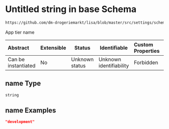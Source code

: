 # Untitled string in base Schema

```txt
https://github.com/dm-drogeriemarkt/lisa/blob/master/src/settings/schema.json#/properties/app_tiers/items/properties/name
```

App tier name


| Abstract            | Extensible | Status         | Identifiable            | Custom Properties | Additional Properties | Access Restrictions | Defined In                                                                               |
| :------------------ | ---------- | -------------- | ----------------------- | :---------------- | --------------------- | ------------------- | ---------------------------------------------------------------------------------------- |
| Can be instantiated | No         | Unknown status | Unknown identifiability | Forbidden         | Allowed               | none                | [settings.schema.json\*](../../src/settings/settings.schema.json "open original schema") |

## name Type

`string`

## name Examples

```json
"development"
```
